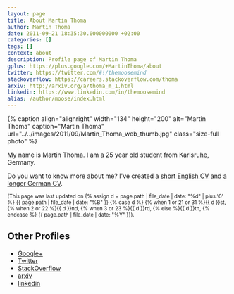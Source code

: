 ```yaml
---
layout: page
title: About Martin Thoma
author: Martin Thoma
date: 2011-09-21 18:35:30.000000000 +02:00
categories: []
tags: []
context: about
description: Profile page of Martin Thoma
gplus: https://plus.google.com/+MartinThoma/about
twitter: https://twitter.com/#!/themoosemind
stackoverflow: https://careers.stackoverflow.com/thoma
arxiv: http://arxiv.org/a/thoma_m_1.html
linkedin: https://www.linkedin.com/in/themoosemind
alias: /author/moose/index.html
---
```

<div class="vcard">
{% caption align="alignright" width="134" height="200" alt="Martin Thoma" caption="Martin Thoma" url="../../images/2011/09/Martin_Thoma_web_thumb.jpg" class="size-full photo" %}

<p>My name is <span class="fn">Martin Thoma</span>. I am a <time class="dt-bday" datetime="1990-04-28">25 year</time> old student from <span class="locality">Karlsruhe, Germany</span>.</p>

<p>Do you want to know more about me? I've created a <a href="../../pdf/cv-curriculum-vitae.pdf">short English CV</a> and <a href="http://www.martin-thoma.de/about.htm" rel="me">a longer German CV</a>.</p>

<p><small>(This page was last updated on <time class="updated" datetime="{{ page.path | file_date | date_to_xmlschema }}">{% assign d = page.path | file_date | date: "%d" | plus:'0' %}
                                {{ page.path | file_date | date: "%B" }}
                                {% case d %}
                                  {% when 1 or 21 or 31 %}{{ d }}st,
                                  {% when 2 or 22 %}{{ d }}nd,
                                  {% when 3 or 23 %}{{ d }}rd,
                                  {% else %}{{ d }}th,
                                  {% endcase %}
                                {{ page.path | file_date | date: "%Y" }}</time>).</small></p>

<h2>Other Profiles</h2>
<ul>
	<li><a href="{{ page.gplus }}" rel="me">Google+</a></li>
	<li><a href="{{ page.twitter }}" rel="me">Twitter</a></li>
    <li><a href="{{ page.stackoverflow }}" rel="me">StackOverflow</a></li>
    <li><a href="{{ page.arxiv }}" rel="me">arxiv</a></li>
    <li><a href="{{ page.linkedin }}" rel="me">linkedin</a></li>
</ul>
</div>